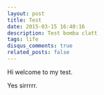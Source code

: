 ```yaml
---
layout: post
title: Test
date: 2015-03-15 16:40:16
description: Test bomba clatt
tags: life
disqus_comments: true
related_posts: false
---
```


Hi welcome to my test.

Yes sirrrrr.